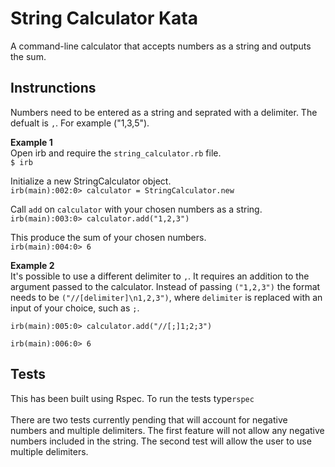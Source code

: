 # String Calculator Kata
A command-line calculator that accepts numbers as a string and outputs the sum.

## Instrunctions

Numbers need to be entered as a string and seprated with a delimiter. The defualt is ```,```. For example ("1,3,5").

__Example 1__<br>
Open irb and require the ```string_calculator.rb``` file.
<br>
```$ irb```

Initialize a new StringCalculator object.<br>
```irb(main):002:0> calculator = StringCalculator.new```

Call ```add``` on ```calculator``` with your chosen numbers as a string.
<br>
```irb(main):003:0> calculator.add("1,2,3")```

This produce the sum of your chosen numbers. <br>```irb(main):004:0> 6```

__Example 2__<br>
It's possible to use a different delimiter to ```,```. It requires an addition to the argument passed to the calculator. Instead of passing ```("1,2,3")``` the format needs to be ```("//[delimiter]\n1,2,3")```, where ```delimiter``` is replaced with an input of your choice, such as ```;```.

```irb(main):005:0> calculator.add("//[;]1;2;3")```

```irb(main):006:0> 6```

## Tests
This has been built using Rspec. To run the tests type```rspec```
<br>
<br>
There are two tests currently pending that will account for negative numbers and multiple delimiters. The first feature will not allow any negative numbers included in the string. The second test will allow the user to use multiple delimiters.
